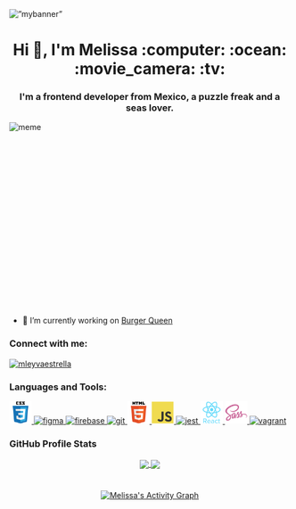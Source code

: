 <img src="https://user-images.githubusercontent.com/85569519/145668477-0151dca1-a386-48cc-b77c-c2147306b154.png" alt=”mybanner”>
  
<h1 align="center">Hi 👋, I'm Melissa  :computer: :ocean: :movie_camera: :tv:</h1>
<h3 align="center">I'm a frontend developer from Mexico, a puzzle freak and a seas lover.</h3>
<div style="width:100%;height:0;padding-bottom:66%;position:relative;">
	<img src="https://giphy.com/embed/8gJ28HfjAkc9y" alt="meme"/>
</div>
		
	

- 🔭 I’m currently working on [Burger Queen](https://github.com/MelLeyva/Burguer-Queen)

<h3 align="left">Connect with me:</h3>
<p align="left">
<a href="https://linkedin.com/in/mleyvaestrella" target="blank"><img align="center" src="https://raw.githubusercontent.com/rahuldkjain/github-profile-readme-generator/master/src/images/icons/Social/linked-in-alt.svg" alt="mleyvaestrella" height="30" width="40" /></a>
</p>

<h3 align="left">Languages and Tools:</h3>
<p align="left"> <a href="https://www.w3schools.com/css/" target="_blank" rel="noreferrer"> <img src="https://raw.githubusercontent.com/devicons/devicon/master/icons/css3/css3-original-wordmark.svg" alt="css3" width="40" height="40"/> </a> <a href="https://www.figma.com/" target="_blank" rel="noreferrer"> <img src="https://www.vectorlogo.zone/logos/figma/figma-icon.svg" alt="figma" width="40" height="40"/> </a> <a href="https://firebase.google.com/" target="_blank" rel="noreferrer"> <img src="https://www.vectorlogo.zone/logos/firebase/firebase-icon.svg" alt="firebase" width="40" height="40"/> </a> <a href="https://git-scm.com/" target="_blank" rel="noreferrer"> <img src="https://www.vectorlogo.zone/logos/git-scm/git-scm-icon.svg" alt="git" width="40" height="40"/> </a> <a href="https://www.w3.org/html/" target="_blank" rel="noreferrer"> <img src="https://raw.githubusercontent.com/devicons/devicon/master/icons/html5/html5-original-wordmark.svg" alt="html5" width="40" height="40"/> </a> <a href="https://developer.mozilla.org/en-US/docs/Web/JavaScript" target="_blank" rel="noreferrer"> <img src="https://raw.githubusercontent.com/devicons/devicon/master/icons/javascript/javascript-original.svg" alt="javascript" width="40" height="40"/> </a> <a href="https://jestjs.io" target="_blank" rel="noreferrer"> <img src="https://www.vectorlogo.zone/logos/jestjsio/jestjsio-icon.svg" alt="jest" width="40" height="40"/> </a> <a href="https://reactjs.org/" target="_blank" rel="noreferrer"> <img src="https://raw.githubusercontent.com/devicons/devicon/master/icons/react/react-original-wordmark.svg" alt="react" width="40" height="40"/> </a> <a href="https://sass-lang.com" target="_blank" rel="noreferrer"> <img src="https://raw.githubusercontent.com/devicons/devicon/master/icons/sass/sass-original.svg" alt="sass" width="40" height="40"/> </a> <a href="https://www.vagrantup.com/" target="_blank" rel="noreferrer"> <img src="https://www.vectorlogo.zone/logos/vagrantup/vagrantup-icon.svg" alt="vagrant" width="40" height="40"/> </a> </p>


<summary><h3> GitHub Profile Stats </h3></summary>

<div align="center">
  <a href="https://github.com/MelLeyva/github-readme-stats">
    <img align="center" src="https://github-readme-stats.vercel.app/api?username=MelLeyva&show_icons=true&theme=highcontrast" />
  </a>
  <a href="https://github.com/MelLeyva/github-readme-stats">
    <img align="center" src="https://github-readme-stats.vercel.app/api/top-langs/?username=MelLeyva&layout=compact&show_icons=true&theme=highcontrast" />
  </a>
  <h1></h1>
  <p  align="center">
	  <a href="https://github.com/MelLeyva"><img alt="Melissa's Activity Graph" src="https://activity-graph.herokuapp.com/graph?username=MelLeyva&theme=react-dark" /></a>
	</p> 
</div>


